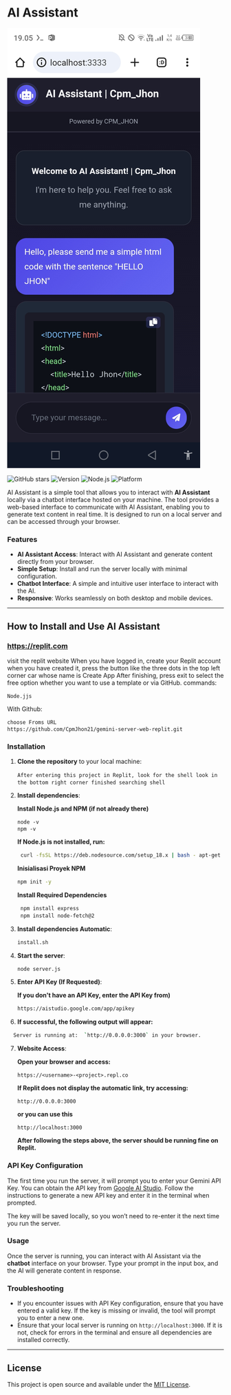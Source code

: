 
# AI Assistant

![Banner](Assisten-ai.jpg)

![GitHub stars](https://img.shields.io/github/stars/wanzxploit/GEMINI-SERVER?style=social)
![Version](https://img.shields.io/badge/version-1.0-brightgreen)
![Node.js](https://img.shields.io/badge/node.js-16%2B-blue)
![Platform](https://img.shields.io/badge/platform-linux%20%7C%20termux-lightgrey)

AI Assistant is a simple tool that allows you to interact with **AI Assistant** locally via a chatbot interface hosted on your machine. The tool provides a web-based interface to communicate with AI Assistant, enabling you to generate text content in real time. It is designed to run on a local server and can be accessed through your browser.

### Features

- **AI Assistant Access**: Interact with AI Assistant and generate content directly from your browser.
- **Simple Setup**: Install and run the server locally with minimal configuration.
- **Chatbot Interface**: A simple and intuitive user interface to interact with the AI.
- **Responsive**: Works seamlessly on both desktop and mobile devices.

---

## How to Install and Use AI Assistant

### https://replit.com

visit the replit website When you have logged in, create your Replit account when you have created it, press the button like the three dots in the top left corner car whose name is Create App After finishing, press exit to select the free option whether you want to use a template or via GitHub.  commands:

```opsi template replit 
Node.jjs
```

With Github:

```opsi github 
choose Froms URL
https://github.com/CpmJhon21/gemini-server-web-replit.git
```

### Installation

1. **Clone the repository** to your local machine:

    ```After entering this project in Replit, look for the shell look in the bottom right corner finished searching shell ```

2. **Install dependencies**:


    **Install Node.js and NPM (if not already there)**
    ```
    node -v
    npm -v
    ```
    
    **If Node.js is not installed, run:**
   ```bash
    curl -fsSL https://deb.nodesource.com/setup_18.x | bash - apt-get install -y nodejs
    ```
    
    **Inisialisasi Proyek NPM**
    
    ```bash
    npm init -y
    ```
    
    **Install Required Dependencies**
    
    ```bash
     npm install express
     npm install node-fetch@2 
    ```

3. **Install dependencies Automatic**:

    ```bash
    install.sh
    ```
    
4. **Start the server**:

    ```bash
    node server.js
    ```
    
5. **Enter API Key (If Requested)**:
    
    **If you don't have an API Key, enter the API Key from)**

    ```bash
    https://aistudio.google.com/app/apikey
    ```

6. **If successful, the following output will appear:** 

 ```bash
   Server is running at:  `http://0.0.0.0:3000` in your browser.
   ```
   
7. **Website Access**:


   **Open your browser and access:**
    ```php-template
    https://<username>-<project>.repl.co
    ```
    
    **If Replit does not display the automatic link, try accessing:**
    
     ```ccp
    http://0.0.0.0:3000
    ```
    
    **or you can use this**
    
     ```arduino
    http://localhost:3000
    ```
    
    
    **After following the steps above, the server should be running fine on Replit.**
    

### API Key Configuration

The first time you run the server, it will prompt you to enter your Gemini API Key. You can obtain the API key from [Google AI Studio](https://aistudio.google.com/app/apikey). Follow the instructions to generate a new API key and enter it in the terminal when prompted.

The key will be saved locally, so you won’t need to re-enter it the next time you run the server.

### Usage

Once the server is running, you can interact with AI Assistant via the **chatbot** interface on your browser. Type your prompt in the input box, and the AI will generate content in response.

### Troubleshooting

- If you encounter issues with API Key configuration, ensure that you have entered a valid key. If the key is missing or invalid, the tool will prompt you to enter a new one.
- Ensure that your local server is running on `http://localhost:3000`. If it is not, check for errors in the terminal and ensure all dependencies are installed correctly.

---

## License

This project is open source and available under the [MIT License](LICENSE).
